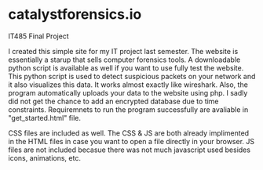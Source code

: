 # catalystforensics.io
IT485 Final Project

I created this simple site for my IT project last semester. The website is essentially a starup that sells computer forensics tools. A downloadable python script is available as well if you want to use fully test the website. This python script is used to detect suspicious packets on your network and it also visualizes this data. It works almost exactly like wireshark. Also, the program automatically uploads your data to the website using php. I sadly did not get the chance to add an encrypted database due to time constraints. Requiremnets to run the program successfully are avaliable in "get_started.html" file.

CSS files are included as well. The CSS & JS are both already implimented in the HTML files in case you want to open a file directly in your browser. JS files are not included becasue there was not much javascript used besides icons, animations, etc.
